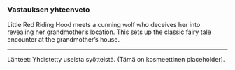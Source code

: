### Vastauksen yhteenveto

Little Red Riding Hood meets a cunning wolf who deceives her into revealing her grandmother’s location. This sets up the classic fairy tale encounter at the grandmother’s house.

---

Lähteet: Yhdistetty useista syötteistä. (Tämä on kosmeettinen placeholder).
